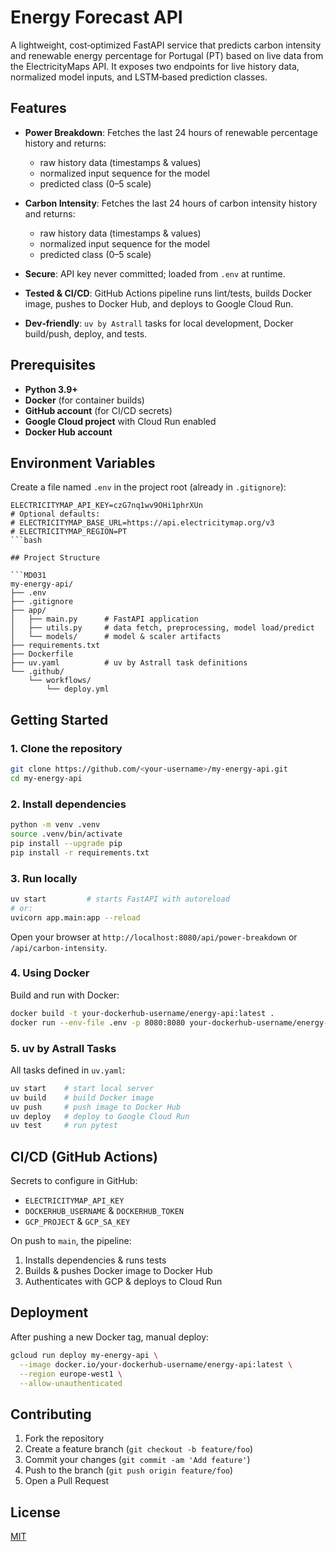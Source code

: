 # Energy Forecast API

A lightweight, cost‑optimized FastAPI service that predicts carbon intensity and renewable energy percentage for Portugal (PT) based on live data from the ElectricityMaps API. It exposes two endpoints for live history data, normalized model inputs, and LSTM‑based prediction classes.

## Features

* **Power Breakdown**: Fetches the last 24 hours of renewable percentage history and returns:

  * raw history data (timestamps & values)
  * normalized input sequence for the model
  * predicted class (0–5 scale)

* **Carbon Intensity**: Fetches the last 24 hours of carbon intensity history and returns:

  * raw history data (timestamps & values)
  * normalized input sequence for the model
  * predicted class (0–5 scale)

* **Secure**: API key never committed; loaded from `.env` at runtime.

* **Tested & CI/CD**: GitHub Actions pipeline runs lint/tests, builds Docker image, pushes to Docker Hub, and deploys to Google Cloud Run.

* **Dev‑friendly**: `uv by Astrall` tasks for local development, Docker build/push, deploy, and tests.

## Prerequisites

* **Python 3.9+**
* **Docker** (for container builds)
* **GitHub account** (for CI/CD secrets)
* **Google Cloud project** with Cloud Run enabled
* **Docker Hub account**

## Environment Variables

Create a file named `.env` in the project root (already in `.gitignore`):

```dotenv
ELECTRICITYMAP_API_KEY=czG7nq1wv9OHi1phrXUn
# Optional defaults:
# ELECTRICITYMAP_BASE_URL=https://api.electricitymap.org/v3
# ELECTRICITYMAP_REGION=PT
```bash

## Project Structure

```MD031
my-energy-api/
├── .env
├── .gitignore
├── app/
│   ├── main.py      # FastAPI application
│   ├── utils.py     # data fetch, preprocessing, model load/predict
│   └── models/      # model & scaler artifacts
├── requirements.txt
├── Dockerfile
├── uv.yaml          # uv by Astrall task definitions
└── .github/
    └── workflows/
        └── deploy.yml
```

## Getting Started

### 1. Clone the repository

```bash
git clone https://github.com/<your‑username>/my-energy-api.git
cd my-energy-api
```

### 2. Install dependencies

```bash
python -m venv .venv
source .venv/bin/activate
pip install --upgrade pip
pip install -r requirements.txt
```

### 3. Run locally

```bash
uv start         # starts FastAPI with autoreload
# or:
uvicorn app.main:app --reload
```

Open your browser at `http://localhost:8080/api/power-breakdown` or `/api/carbon-intensity`.

### 4. Using Docker

Build and run with Docker:

```bash
docker build -t your-dockerhub-username/energy-api:latest .
docker run --env-file .env -p 8080:8080 your-dockerhub-username/energy-api:latest
```

### 5. uv by Astrall Tasks

All tasks defined in `uv.yaml`:

```bash
uv start    # start local server
uv build    # build Docker image
uv push     # push image to Docker Hub
uv deploy   # deploy to Google Cloud Run
uv test     # run pytest
```

## CI/CD (GitHub Actions)

Secrets to configure in GitHub:

* `ELECTRICITYMAP_API_KEY`
* `DOCKERHUB_USERNAME` & `DOCKERHUB_TOKEN`
* `GCP_PROJECT` & `GCP_SA_KEY`

On push to `main`, the pipeline:

1. Installs dependencies & runs tests
2. Builds & pushes Docker image to Docker Hub
3. Authenticates with GCP & deploys to Cloud Run

## Deployment

After pushing a new Docker tag, manual deploy:

```bash
gcloud run deploy my-energy-api \
  --image docker.io/your-dockerhub-username/energy-api:latest \
  --region europe-west1 \
  --allow-unauthenticated
```

## Contributing

1. Fork the repository
2. Create a feature branch (`git checkout -b feature/foo`)
3. Commit your changes (`git commit -am 'Add feature'`)
4. Push to the branch (`git push origin feature/foo`)
5. Open a Pull Request

## License

[MIT](LICENSE)
